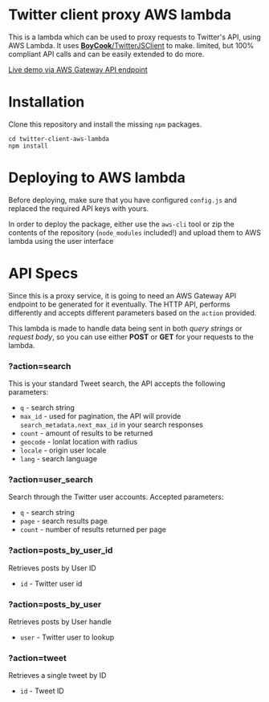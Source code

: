 # Twitter client proxy AWS lambda
This is a lambda which can be used to proxy requests to Twitter's API, using AWS Lambda. It uses [**BoyCook**/TwitterJSClient](https://github.com/BoyCook/TwitterJSClient) to make. limited, but 100% compliant API calls and can be easily extended to do more.

[Live demo via AWS Gateway API endpoint](https://rkyfgerb90.execute-api.us-west-2.amazonaws.com/Public/TestClient?action=search&q=Bulgaria)

# Installation
Clone this repository and install the missing `npm` packages.

```[bash]
cd twitter-client-aws-lambda
npm install
```

# Deploying to AWS lambda
Before deploying, make sure that you have configured `config.js` and replaced the required API keys with yours.

In order to deploy the package, either use the `aws-cli` tool or zip the contents of the repository (`node_modules` included!) and upload them to AWS lambda using the user interface

# API Specs
Since this is a proxy service, it is going to need an AWS Gateway API endpoint to be generated for it eventually. The HTTP API, performs differently and accepts different parameters based on the `action` provided.

This lambda is made to handle data being sent in both *query strings* or *request body*, so you can use either **POST** or **GET** for your requests to the lambda.

### **?action**=search
This is your standard Tweet search, the API accepts the following parameters:

* `q` - search string
* `max_id` - used for pagination, the API will provide `search_metadata.next_max_id` in your search responses
* `count` - amount of results to be returned
* `geocode` - lonlat location with radius
* `locale` - origin user locale
* `lang` - search language

### **?action**=user_search
Search through the Twitter user accounts. Accepted parameters:

* `q` - search string
* `page` - search results page
* `count` - number of results returned per page

### **?action**=posts_by_user_id
Retrieves posts by User ID

* `id` - Twitter user id 

### **?action**=posts_by_user
Retrieves posts by User handle

* `user` - Twitter user to lookup

### **?action**=tweet
Retrieves a single tweet by ID

* `id` - Tweet ID